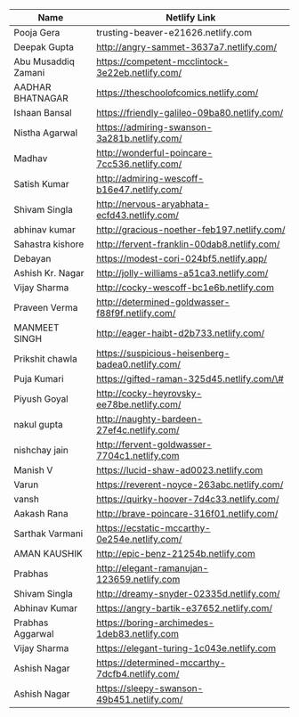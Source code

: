| Name                | Netlify Link                                          |
|---------------------|-------------------------------------------------------|
| Pooja Gera          | trusting-beaver-e21626.netlify.com                |
| Deepak Gupta        | http://angry-sammet-3637a7.netlify.com/           |
| Abu Musaddiq Zamani | https://competent-mcclintock-3e22eb.netlify.com/  |
| AADHAR BHATNAGAR    | https://theschoolofcomics.netlify.com/              |
| Ishaan Bansal       | https://friendly-galileo-09ba80.netlify.com/      |
| Nistha Agarwal      | https://admiring-swanson-3a281b.netlify.com/      |
| Madhav              | http://wonderful-poincare-7cc536.netlify.com/     |
| Satish Kumar        | http://admiring-wescoff-b16e47.netlify.com/       |
| Shivam Singla       | http://nervous-aryabhata-ecfd43.netlify.com/      |
| abhinav kumar       | http://gracious-noether-feb197.netlify.com/       |
| Sahastra kishore    | http://fervent-franklin-00dab8.netlify.com/       |
| Debayan             | https://modest-cori-024bf5.netlify.app/           |
| Ashish Kr. Nagar   | http://jolly-williams-a51ca3.netlify.com/         |
| Vijay Sharma        | http://cocky-wescoff-bc1e6b.netlify.com           |
| Praveen Verma       | http://determined-goldwasser-f88f9f.netlify.com/  |
| MANMEET SINGH       | http://eager-haibt-d2b733.netlify.com/            |
| Prikshit chawla     | https://suspicious-heisenberg-badea0.netlify.com/ |
| Puja Kumari         | https://gifted-raman-325d45.netlify.com/\#        |
| Piyush Goyal        | http://cocky-heyrovsky-ee78be.netlify.com/        |
| nakul gupta         | http://naughty-bardeen-27ef4c.netlify.com/        |
| nishchay jain       | http://fervent-goldwasser-7704c1.netlify.com      |
| Manish V            | https://lucid-shaw-ad0023.netlify.com             |
| Varun               | https://reverent-noyce-263abc.netlify.com/        |
| vansh               | https://quirky-hoover-7d4c33.netlify.com/         |
| Aakash Rana         | http://brave-poincare-316f01.netlify.com/         |
| Sarthak Varmani     | https://ecstatic-mccarthy-0e254e.netlify.com/     |
| AMAN KAUSHIK        | http://epic-benz-21254b.netlify.com               |
| Prabhas             | http://elegant-ramanujan-123659.netlify.com       |
| Shivam Singla       | http://dreamy-snyder-02335d.netlify.com/          |
| Abhinav Kumar       | https://angry-bartik-e37652.netlify.com/          |
| Prabhas Aggarwal    | https://boring-archimedes-1deb83.netlify.com      |
| Vijay Sharma        | https://elegant-turing-1c043e.netlify.com         |
| Ashish Nagar        | https://determined-mccarthy-7dcfb4.netlify.com/   |
| Ashish Nagar        | https://sleepy-swanson-49b451.netlify.com/        |

